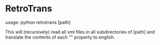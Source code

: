 # RetroTrans

usage:
python retrotrans [path]

This will (recursively) read all xml files in all subdirectories of [path] and translate the contents of each "<desc>" property to english.
